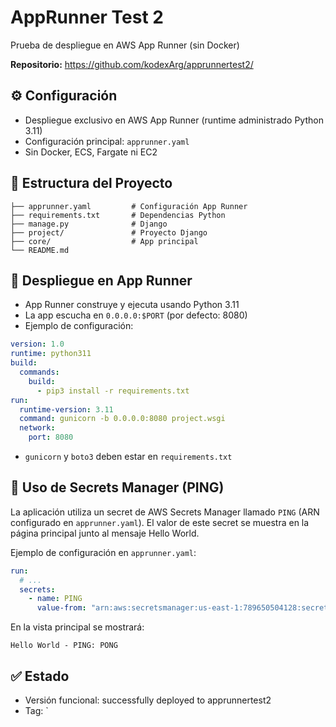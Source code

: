 # AppRunner Test 2

Prueba de despliegue en AWS App Runner (sin Docker)

**Repositorio:** https://github.com/kodexArg/apprunnertest2/

## ⚙️ Configuración

- Despliegue exclusivo en AWS App Runner (runtime administrado Python 3.11)
- Configuración principal: `apprunner.yaml`
- Sin Docker, ECS, Fargate ni EC2

## 📁 Estructura del Proyecto

```
├── apprunner.yaml         # Configuración App Runner
├── requirements.txt       # Dependencias Python
├── manage.py              # Django
├── project/               # Proyecto Django
├── core/                  # App principal
└── README.md
```

## 🚀 Despliegue en App Runner

- App Runner construye y ejecuta usando Python 3.11
- La app escucha en `0.0.0.0:$PORT` (por defecto: 8080)
- Ejemplo de configuración:

```yaml
version: 1.0
runtime: python311
build:
  commands:
    build:
      - pip3 install -r requirements.txt
run:
  runtime-version: 3.11
  command: gunicorn -b 0.0.0.0:8080 project.wsgi
  network:
    port: 8080
```

- `gunicorn` y `boto3` deben estar en `requirements.txt`

## 🔐 Uso de Secrets Manager (PING)

La aplicación utiliza un secret de AWS Secrets Manager llamado `PING` (ARN configurado en `apprunner.yaml`). El valor de este secret se muestra en la página principal junto al mensaje Hello World.

Ejemplo de configuración en `apprunner.yaml`:

```yaml
run:
  # ...
  secrets:
    - name: PING
      value-from: "arn:aws:secretsmanager:us-east-1:789650504128:secret:pingping/secret-VcQsw5"
```

En la vista principal se mostrará:

```
Hello World - PING: PONG
```

## ✅ Estado

- Versión funcional: successfully deployed to apprunnertest2
- Tag: `